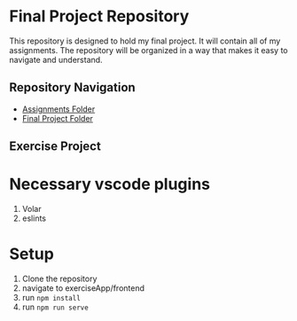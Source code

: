 # Final Project Repository

This repository is designed to hold my final project. It will contain all of my assignments. The repository will be organized in a way that makes it easy to navigate and understand.

## Repository Navigation

* [Assignments Folder](Assignments)
* [Final Project Folder](FinalProject)

## Exercise Project
# Necessary vscode plugins
1. Volar
2. eslints
# Setup
1. Clone the repository
2. navigate to exerciseApp/frontend
3. run ```npm install```
4. run ```npm run serve```